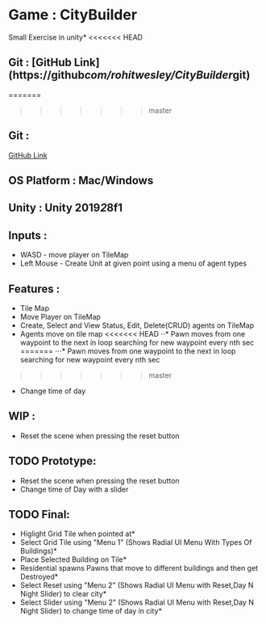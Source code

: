 # Game : CityBuilder
Small Exercise in unity*
<<<<<<< HEAD

## Git : [GitHub Link] (https://github*com/rohitwesley/CityBuilder*git)
=======
>>>>>>> master

## Git : 
[GitHub Link](https://github.com/rohitwesley/CityBuilder.git)
## OS Platform : Mac/Windows

## Unity : Unity 2019*2*8f1

## Inputs :
* WASD - move player on TileMap
* Left Mouse - Create Unit at given point using a menu of agent types

## Features :
* Tile Map 
* Move Player on TileMap
* Create, Select and View Status, Edit, Delete(CRUD) agents on TileMap
* Agents move on tile map
<<<<<<< HEAD
⋅⋅* Pawn moves from one waypoint to the next in loop searching for new waypoint every nth sec  
=======
⋅⋅⋅* Pawn moves from one waypoint to the next in loop searching for new waypoint every nth sec  
>>>>>>> master
* Change time of day

## WIP :
* Reset the scene when pressing the reset button

## TODO Prototype:
* Reset the scene when pressing the reset button
* Change time of Day with a slider

## TODO Final:
* Higlight Grid Tile when pointed at*
* Select Grid Tile using "Menu 1" (Shows Radial UI Menu With Types Of Buildings)*
* Place Selected Building on Tile*
* Residential spawns Pawns that move to different buildings and then get Destroyed*
* Select Reset using "Menu 2" (Shows Radial UI Menu with Reset,Day N Night Slider) to clear city*
* Select Slider using "Menu 2" (Shows Radial UI Menu with Reset,Day N Night Slider) to change time of day in city* 
